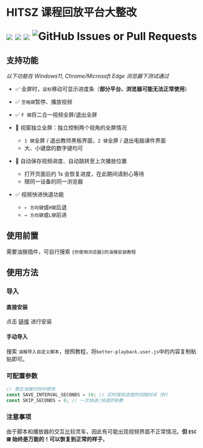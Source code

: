 <h1>
<p>HITSZ 课程回放平台大整改</p>

<img src="https://img.shields.io/github/license/IcyDesert/better-shitz-playback">
<img src="https://img.shields.io/github/v/tag/IcyDesert/better-shitz-playback">
<img src="https://img.shields.io/github/last-commit/IcyDesert/better-shitz-playback">
<img alt="GitHub Issues or Pull Requests" src="https://img.shields.io/github/issues/IcyDesert/better-shitz-playback">

</h1>


## 支持功能
*以下功能在 Windows11, Chrome/Microsoft Edge 浏览器下测试通过*
- ✅ 全屏时，`鼠标`移动可显示进度条（**部分平台、浏览器可能无法正常使用**）
- ✅ `空格键`暂停、播放视频
- ✅ `F 键`将二合一视频全屏/退出全屏
- 🌟 视窗独立全屏：独立控制两个视角的全屏情况
  - `1 键`全屏 / 退出教师黑板界面，`2 键`全屏 / 退出电脑课件界面
  - 大、小键盘的数字键均可
- 🌟 自动保存视频进度、自动跳转至上次播放位置
  - 打开页面后约 1s 会恢复进度，在此期间请耐心等待
  - 限同一设备的同一浏览器

- ✅ 视频快进快退功能
  - `← 方向键`或`H键`后退
  - `→ 方向键`或`L键`前进

## 使用前置
需要油猴插件，可自行搜索 `{你使用浏览器}的油猴安装教程`

## 使用方法

### 导入

#### 直接安装
点击 <a href="https://gist.github.com/IcyDesert/fcbd3d82f12ab94f257ba8107679dd38/raw/c92097950c914ebc717981d07585bc2d4758c898/better-playback.user.js">链接</a> 进行安装

#### 手动导入
搜索 `油猴导入自定义脚本`，按照教程，将`better-playback.user.js`中的内容复制粘贴即可。

### 可配置参数
```js
// 需在油猴代码中修改
const SAVE_INTERVAL_SECONDS = 10; // 实时保存进度的间隔时间（秒）
const SKIP_SECONDS = 6; // 一次快进/快退的秒数
```

### 注意事项
由于脚本和播放器的交互比较灵车，因此有可能出现视频界面不正常情况。**但 `ESC 键` 始终是万能的！可以恢复到正常的样子**。
